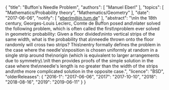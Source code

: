{
    "title": "Buffon's Needle Problem",
    "authors": [
        "Manuel Eberl"
    ],
    "topics": [
        "Mathematics/Probability theory",
        "Mathematics/Geometry"
    ],
    "date": "2017-06-06",
    "notify": [
        "eberlm@in.tum.de"
    ],
    "abstract": "\nIn the 18th century, Georges-Louis Leclerc, Comte de Buffon posed and\nlater solved the following problem, which is often called the first\nproblem ever solved in geometric probability: Given a floor divided\ninto vertical strips of the same width, what is the probability that a\nneedle thrown onto the floor randomly will cross two strips?  This\nentry formally defines the problem in the case where the needle's\nposition is chosen uniformly at random in a single strip around the\norigin (which is equivalent to larger arrangements due to symmetry).\nIt then provides proofs of the simple solution in the case where the\nneedle's length is no greater than the width of the strips and\nthe more complicated solution in the opposite case.",
    "licence": "BSD",
    "olderReleases": {
        "2016-1": "2017-06-06",
        "2017": "2017-10-10",
        "2018": "2018-08-16",
        "2019": "2019-06-11"
    }
}